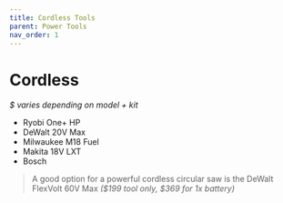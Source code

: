 ```yaml
---
title: Cordless Tools
parent: Power Tools
nav_order: 1
---
```

# Cordless

*$ varies depending on model + kit*
- Ryobi One+ HP
- DeWalt 20V Max
- Milwaukee M18 Fuel
- Makita 18V LXT
- Bosch

> A good option for a powerful cordless circular saw is the DeWalt FlexVolt 60V Max *($199 tool only, $369 for 1x battery)*